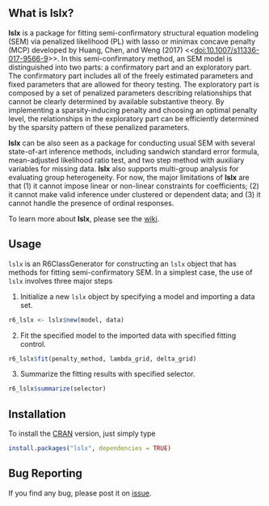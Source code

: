 ## What is lslx?
**lslx** is a package for fitting semi-confirmatory structural equation modeling (SEM) via penalized likelihood (PL) with lasso or minimax concave penalty (MCP) developed by Huang, Chen, and Weng (2017) <<[doi:10.1007/s11336-017-9566-9](doi:10.1007/s11336-017-9566-9)>>. In this semi-confirmatory method, an SEM model is distinguished into two parts: a confirmatory part and an exploratory part. The confirmatory part includes all of the freely estimated parameters and fixed parameters that are allowed for theory testing. The exploratory part is composed by a set of penalized parameters describing relationships that cannot be clearly determined by available substantive theory. By implementing a sparsity-inducing penalty and choosing an optimal penalty level, the relationships in the exploratory part can be efficiently determined by the sparsity pattern of these penalized parameters. 

**lslx** can be also seen as a package for conducting usual SEM with several state-of-art inference methods, including sandwich standard error formula, mean-adjusted likelihood ratio test, and two step method with auxiliary variables for missing data. **lslx** also supports multi-group analysis for evaluating group heterogeneity. For now, the major limitations of **lslx** are that (1) it cannot impose linear or non-linear constraints for coefficients; (2) it cannot make valid inference under clustered or dependent data; and (3) it cannot handle the presence of ordinal responses.

To learn more about **lslx**, please see the [wiki](https://github.com/psyphh/lslx/wiki).

## Usage
`lslx` is an R6ClassGenerator for constructing an `lslx` object that has methods for fitting semi-confirmatory SEM. In a simplest case, the use of `lslx` involves three major steps

1. Initialize a new `lslx` object by specifying a model and importing a data set.
``` r
r6_lslx <- lslx$new(model, data)
```
2. Fit the specified model to the imported data with specified fitting control.
``` r
r6_lslx$fit(penalty_method, lambda_grid, delta_grid)
```
3. Summarize the fitting results with specified selector.
``` r
r6_lslx$summarize(selector)
```

## Installation
To install the [CRAN](https://CRAN.R-project.org/package=lslx) version, just simply type
``` r
install.packages("lslx", dependencies = TRUE)
```

## Bug Reporting
If you find any bug, please post it on [issue](https://github.com/psyphh/lslx/issues).
